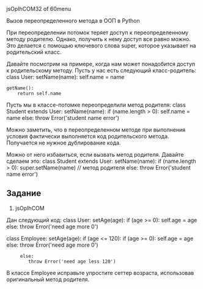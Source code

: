 
jsOpIhCOM32 of 60menu

Вызов переопределенного метода в ООП в Python

При переопределении потомок теряет доступ к переопределенному методу родителю. Однако, получить к нему доступ все равно можно. Это делается с помощью ключевого слова super, которое указывает на родительский класс.

Давайте посмотрим на примере, когда нам может понадобится доступ к родительскому методу. Пусть у нас есть следующий класс-родитель:
class User:
	setName(name):
		self.name = name 
	
	getName():
		return self.name 
	


Пусть мы в классе-потомке переопределили метод родителя:
class Student extends User:
	setName(name):
		if (name.length > 0):
			self.name = name 
		 else:
			throw Error('student name error') 
		
	


Можно заметить, что в переопределенном методе при выполнения условия фактически выполняется код родительского метода. Получается не нужное дублирование кода.

Можно от него избавиться, если вызвать метод родителя. Давайте сделаем это:
class Student extends User:
	setName(name):
		if (name.length > 0):
			super.setName(name)  // метод родителя
		 else:
			throw Error('student name error') 
		
	


## Задание

1. jsOpIhCOM

Дан следующий код:
class User:
	setAge(age):
		if (age >= 0):
			self.age = age 
		 else:
			throw Error('need age more 0') 
		
	

class Employee:
	setAge(age):
		if (age <= 120):
			if (age >= 0):
				self.age = age 
			 else:
				throw Error('need age more 0') 
			
		 else:
			throw Error('need age less 120') 
		
	


В классе Employee исправьте упростите сеттер возраста, использовав оригинальный метод родителя.



